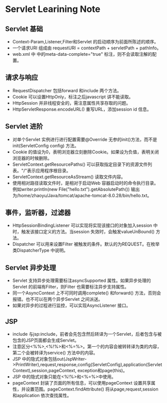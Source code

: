 # Servlet Learining Note

## Servlet 基础
   * Context-Param,Listener,Filter和Servlet 的启动顺序为前面所陈述的顺序。
   * 一个请求URI 组成由 requestURI = contextPath + servletPath + pathInfo。
   * web.xml 中<web-app> 中的meta-data-complete="true" 标注，则不会读取注解的配置。
   
## 请求与响应
   * RequestDispatcher 包括forward 和include 两个方法。
   * Cookie 可以设置HttpOnly，标注之后javascript 讲不能读取。
   * HttpSession 并非线程安全的，需注意属性共享存取的问题。
   * HttpServletResponse.encodeURL() 重写URL，添加session id 信息。

## Servlet 进阶
   * 对单个Servlet 实例进行进行配置需要@Override 无参的init()方法，而不是init(ServletConfig config) 方法。
   * Cookie 的值设为0，表明浏览器立刻删除Cookie。如果设为负值，表明关闭浏览器的时候删除。
   * ServletContext.getResourcePaths() 可以获取指定目录下的资源文件列表。"/"表示应用程序根目录。
   * ServletContext.getResourceAsStream() 读取文件内容。
   * 使用相对路径读取文件时，是相对于启动Web 容器启动时的命令执行目录。例如writer.println(new File("hello.txt").getAbsolutePath()) 输出为/home/zhaoyu/Java/tomcat/apache-tomcat-8.0.28/bin/hello.txt。

## 事件，监听器，过滤器
   * HttpSessionBindingListener 可以实现将实现该接口的对象加入session 中时，触发该接口定义的方法。当session 失效时，会触发valueUnBound() 方法。
   * Dispatcher 可以用来设置Filter 被触发的条件。默认的为REQUEST。在枚举类DispatcherType 中说明。

## Servlet 异步处理
   * Servlet 支持异步处理需要标注asyncSupported 属性。如果异步处理的Servlet 的前端有Filter，则Filter 也需要标注异步支持属性。
   * 同一个AsyncContext 上不可同时调用complete() 和forward() 方法，否则会报错。也不可以在两个异步Servlet 之间派送。
   * 如果对异步的过程进行监控，可以实现AsyncListener 接口。

## JSP
   * include 与jsp:include，前者会先包含然后转译为一个Servlet，后者包含与被包含的JSP页面都会生成Servlet。
   * 注意区分<%%>,<%!%>和<%=%>。第一个的内容会被转转译为类的内容，第二个会被转译为service() 方法中的内容。
   * JSP 中的隐式对象包括out(JspWriter->PrintWriter),request,response,config(ServletConfig),application(ServletContext),session,pageContext, exception和page(this)。
   * JSP 中的隐式对象只能在<%!%>和<%=%>中使用。
   * pageContext 封装了页面的所有信息，可以使用pageContext 设置共享属性，并设置范围。pageContext.findAttribute() 将从page,request,session 和application 依次查找属性。
   

